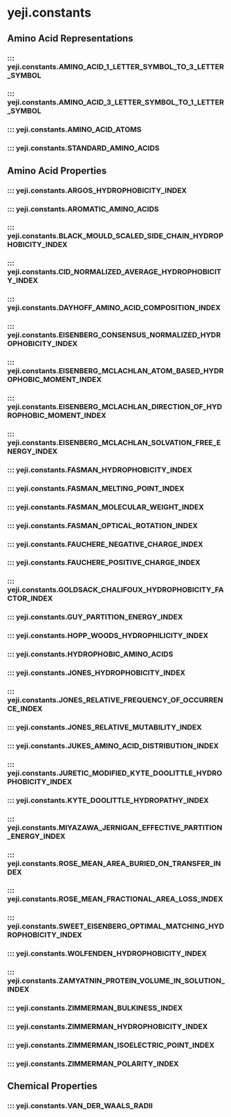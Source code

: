 # yeji.constants

## Amino Acid Representations

### ::: yeji.constants.AMINO_ACID_1_LETTER_SYMBOL_TO_3_LETTER_SYMBOL

### ::: yeji.constants.AMINO_ACID_3_LETTER_SYMBOL_TO_1_LETTER_SYMBOL

### ::: yeji.constants.AMINO_ACID_ATOMS

### ::: yeji.constants.STANDARD_AMINO_ACIDS

## Amino Acid Properties

### ::: yeji.constants.ARGOS_HYDROPHOBICITY_INDEX

### ::: yeji.constants.AROMATIC_AMINO_ACIDS

### ::: yeji.constants.BLACK_MOULD_SCALED_SIDE_CHAIN_HYDROPHOBICITY_INDEX

### ::: yeji.constants.CID_NORMALIZED_AVERAGE_HYDROPHOBICITY_INDEX

### ::: yeji.constants.DAYHOFF_AMINO_ACID_COMPOSITION_INDEX

### ::: yeji.constants.EISENBERG_CONSENSUS_NORMALIZED_HYDROPHOBICITY_INDEX

### ::: yeji.constants.EISENBERG_MCLACHLAN_ATOM_BASED_HYDROPHOBIC_MOMENT_INDEX

### ::: yeji.constants.EISENBERG_MCLACHLAN_DIRECTION_OF_HYDROPHOBIC_MOMENT_INDEX

### ::: yeji.constants.EISENBERG_MCLACHLAN_SOLVATION_FREE_ENERGY_INDEX

### ::: yeji.constants.FASMAN_HYDROPHOBICITY_INDEX

### ::: yeji.constants.FASMAN_MELTING_POINT_INDEX

### ::: yeji.constants.FASMAN_MOLECULAR_WEIGHT_INDEX

### ::: yeji.constants.FASMAN_OPTICAL_ROTATION_INDEX

### ::: yeji.constants.FAUCHERE_NEGATIVE_CHARGE_INDEX

### ::: yeji.constants.FAUCHERE_POSITIVE_CHARGE_INDEX

### ::: yeji.constants.GOLDSACK_CHALIFOUX_HYDROPHOBICITY_FACTOR_INDEX

### ::: yeji.constants.GUY_PARTITION_ENERGY_INDEX

### ::: yeji.constants.HOPP_WOODS_HYDROPHILICITY_INDEX

### ::: yeji.constants.HYDROPHOBIC_AMINO_ACIDS

### ::: yeji.constants.JONES_HYDROPHOBICITY_INDEX

### ::: yeji.constants.JONES_RELATIVE_FREQUENCY_OF_OCCURRENCE_INDEX

### ::: yeji.constants.JONES_RELATIVE_MUTABILITY_INDEX

### ::: yeji.constants.JUKES_AMINO_ACID_DISTRIBUTION_INDEX

### ::: yeji.constants.JURETIC_MODIFIED_KYTE_DOOLITTLE_HYDROPHOBICITY_INDEX

### ::: yeji.constants.KYTE_DOOLITTLE_HYDROPATHY_INDEX

### ::: yeji.constants.MIYAZAWA_JERNIGAN_EFFECTIVE_PARTITION_ENERGY_INDEX

### ::: yeji.constants.ROSE_MEAN_AREA_BURIED_ON_TRANSFER_INDEX

### ::: yeji.constants.ROSE_MEAN_FRACTIONAL_AREA_LOSS_INDEX

### ::: yeji.constants.SWEET_EISENBERG_OPTIMAL_MATCHING_HYDROPHOBICITY_INDEX

### ::: yeji.constants.WOLFENDEN_HYDROPHOBICITY_INDEX

### ::: yeji.constants.ZAMYATNIN_PROTEIN_VOLUME_IN_SOLUTION_INDEX

### ::: yeji.constants.ZIMMERMAN_BULKINESS_INDEX

### ::: yeji.constants.ZIMMERMAN_HYDROPHOBICITY_INDEX

### ::: yeji.constants.ZIMMERMAN_ISOELECTRIC_POINT_INDEX

### ::: yeji.constants.ZIMMERMAN_POLARITY_INDEX

## Chemical Properties

### ::: yeji.constants.VAN_DER_WAALS_RADII
